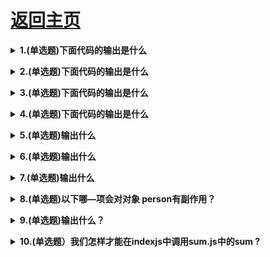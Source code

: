 # [返回主页](https://github.com/yisainan/web-interview/blob/master/README.md)

<b><details><summary>1.(单选题)下面代码的输出是什么 </summary></b>

```js
const shape = {
    radius: 10,
    diameter() {
        return this.radius * 2;
    },
    perimeter: () => 2 * Math.PI * this.radius
};

shape.diameter();
shape.perimeter();
```

```
A：20 and 62.83185307179586
B: 20 and NaN
C: 20 and 63
D: NaN and 63
```

参考答案：B

解析：

请注意, diameter 是普通函数, 而 perimeter 是箭头函数。对于箭头函数, this 关键字指向是它所在上下文(定义时的位置)的环境, 与普通函数不同! 这意味着当我们调用 perimeter 时, 它不是指向 shape 对象, 而是指其定义时的环境
( window)。没有值 radius 属性, 返回 undefined。

[参与互动](https://github.com/yisainan/web-interview/issues/1032)

</details>

<b><details><summary>2.(单选题)下面代码的输出是什么 </summary></b>

```js
const person = {
    name: "Lydia Hallie",
    hobbies: ["coding"]
};

function addHobby(hobby, hobbies = person.hobbies) {
    hobbies.push(hobby);
    return hobbies;
}

addHobby("running", []);
addHobby("dancing");
addHobby("baking", person.hobbies);
console.log(person.hobbies);
```

```
A：["coding"]
B: ["coding", "dancing"]
C: ["coding", "dancing", "baking"]
D: ["coding", "running", "dancing","baking"]
```

参考答案：C

解析：

函数 addHobby 接受两个参数，hobby 和有看对象 person 中数组 hobbies 默认值的 hobbies。

首先，我们调用函数 addHobby , 并给 hobby 传递'running'以及 hobbies 传递一个空数组。因为我们给 hobbies 传递了空数组，'running' 被 添加到这个空数组。

然后，我们调用函数 addHobby , 并给 hobby 传递'dancing'。我们不向 hobbies 传递值，因此它获取其默认值---对象 person 的属性 hobbies。我们向数组 person.hobbies push dancing

最后，我们调用函数 addHobby , 并向 hobby 传递值'baking'，并且向 hobbies 传递 person.hobbies。我们向数组 person.hobbies push dancing。

pushing dancing 和 baking 之后，person.hobbies 的值为['coding', 'dancing’，'baking']

[参与互动](https://github.com/yisainan/web-interview/issues/1033)

</details>

<b><details><summary>3.(单选题)下面代码的输出是什么 </summary></b>

```js
const myLifeSummedUp = ["a", "b", "c", "d"];

for (let item in myLifeSummedUp) {
    console.log(item);
}

for (let item of myLifeSummedUp) {
    console.log(item);
}
```

```
A：0 1 2 3 and 'a' 'b' 'c' 'd'
B: 'a' 'b' 'c' 'd' and 'a' 'b' 'c' 'd'
C: 0 1 2 3 and 0 1 2 3
D: 0 1 2 3 and {
    0: 'a',
    1: 'b',
    2: 'c',
    3: 'd'
}
```

参考答案：A

解析：

通过 for-in 循环，我们可以遍历一个对象自有的、继承的、可枚举的、非 symbol 的属性。在数组中，可枚举属性是数组元素的键，即它们的索引。类似于下面的这个对象：

```js
{
    0: 'a',
    1: 'b',
    2: 'c',
    3: 'd'
}
```

其中键则是可枚举属性，因此 0, 1, 2, 3 被记录。通过 for-of 循环，我们可以迭代可迭代对象（包括 Array，Map，Set，String，arguments 等）。当我们迭代数组时，在每次迭代中，不同属性的值将被分配给变量 item，因此'a' 'b' 'c' 'd'被打印

[参与互动](https://github.com/yisainan/web-interview/issues/1034)

</details>

<b><details><summary>4.(单选题)下面代码的输出是什么 </summary></b>

```js
const myFunc = ({
    x,
    y,
    z
}) => {
    console.log(x, y, z);
};

myFunc(1, 2, 3);
```

```
A：1 2 3
B: {1: 1} {2:2} {3:3}
C: {1: undefined} undefined undefined
D: undefined undefined undefined
```

参考答案：D

解析：

myFunc 期望接收一个包含 x，y 和 z 属性的对象作为它的参数，因为我们仅仅传递三个单独的数字值（1, 2, 3）不是一个含有 x，y 和 z 属性的对象({x:1, y:2, z:3}), x, y 和 z 有着各自的默认值 undefined

[参与互动](https://github.com/yisainan/web-interview/issues/1035)

</details>

<b><details><summary>5.(单选题)输出什么 </summary></b>

```js
const colorConfig = {
    red: true,
    blue: false,
    green: true,
    black: true,
    yellow: false
};

const colors = ["pink", "red", "blue"];

console.log(colorConfig.colors[1]);
```

```
A：true
B: false
C: undefined
D: TypeError
```

参考答案：D

解析：

在 JavaScript 中，我们有两种访问对象属性的方法：括号表示法或点表示法。在此示例中，我们使用点表示法(colorConfig.colors) 代替括号表示法(colorConfig["colors"]) 。

使用点表示法，JavaScript 会尝试使用该确切名称在对象 上查找属性。在此示例中，JavaScript 尝试在 colorconfig 对象上找到名为 colors 的属性。没有名为"colors"的属性，因此返回"undefined"。然后，我们尝试使用[1]访问第一个元 素 的 值 。 我 们 无 法 对 未 定 义 的 值执 行 此 操 作 ， 因此会抛出 Cannot read property '1' of undefined。JavaScript 解释（或取消装箱）语句。当我们使用方括号表示法时，它会看到第一个左方括号[并一直进行下去， 直到找到右方括号]。只有这样，它才会评估该语句。
如果我们使用了 colorConfig [colors [1]], 它将返回 colorConfig 对象上 red 属性的值。

[参与互动](https://github.com/yisainan/web-interview/issues/1036)

</details>

<b><details><summary>6.(单选题)输出什么 </summary></b>

```js
const food = ["A", "B", "C", "D"];
const info = {
    favoriteFood: food[0]
};
info.favoriteFood = "E";
console.log(food);
```

```
A：['A','B','C','D']
B: ['E','B','C','D']
C: ['E', 'A', 'B','C','D']
D: ReferenceError
```

参考答案：A

解析：

我们将 info 对象上的 favoriteFood 属性的值设置为"E"。字符串是原始数据类型。在 javaScript 中，原始数据类型通过值起作用。在这种情况下. 我们将 info 对象上的 favoriteFood 属性

性的值设置为等于 food 数组中的第一个元素的值，"A"。字符串是原始数据类型， 并且通过值进行交互，我们更改 info 对象上 favoriteFood 属性的值。food 数组没有改变，因为 favoriteFood 的值只是该数组中第一个元素的值的复制，并且与该元素上的元素没有相同的内存引用 food[0]。当我们记录 food 时，它仍然是原始数组['A', 'B', 'C', 'D']

[参与互动](https://github.com/yisainan/web-interview/issues/1037)

</details>

<b><details><summary>7.(单选题)输出什么 </summary></b>

```js
const randomValue = 21;

function getInfo() {
    console.log(typeof randomValue);
    const randomValue = "Lydia Hallie";
}
getInfo();
```

```
A："number"
B: "string"
C: undefined
D: ReferenceError
```

参考答案：D

解析：

通过 const 关键字声明的变量在被初始化之前不可被引用：这被称之为暂时性死区。在函数 getlnfo 中，变量 randomValue 声明在 getlnfo 的作用域的词法环境中。
在想要对 typeof randomValue 进行 log 之前，变量 randomValue 仍未被初始化：错误 ReferenceError 被抛出! JS 引擎并不会根据作用域链网上寻找该变量，因为我们已经在 getlnfo 函数中声明了randomValue 变量。

[参与互动](https://github.com/yisainan/web-interview/issues/1038)

</details>

<b><details><summary>8.(单选题)以下哪—项会对对象 person有副作用？</summary></b>

```js
const person = {
    name: 'Lydia Hallie',
    address: {
        street: '100 Main St'
    }
};
Object.freeze(person);
```

```
A：person.name = "Evan Bacon" 
B: delete person.address
C: person.address.street = "101 Main St" 
D: person.pet = { name: "Mara"}
```

参考答案：C

解析：

便用方法Object.freeze对一个对象进行冻结。不能对属性进行添加，修改，删除。然而，它仅对对象进行浅冻结，意味着只有对象中的直接属性被冻结。如果属性是另一个object, 像案例中的address, address中的属性没有被冻结，仍然可以被修改。

[参与互动](https://github.com/yisainan/web-interview/issues/1039)

</details>

<b><details><summary>9.(单选题)输出什么？</summary></b>

```js
// module.js
export default () => 'Hello world'
export const name s 'Lydia'
// index.js
import * as data from './module'
console.log(data)
```

```
A：{ default: function default(), name: "Lydia"}  
B: { default: function default() }
C: { default: "Hello world", name: "Lydia"}
D: Global object of module.js 
```

参考答案：A

解析：

使用import * as name语法，我们将module.js文件中所有export导入到index, js文件中，并且创建了一个名为data的新对象。在module.js文件中，有两个导出：默认导出和命名导出，默认导出是一个返回字符串'Hello world'的函数，命名导出是一个名为name的变量，其值为字符串
'Lydia'。

data对象具有默认导出的default属性，其他属性具有指定exports的名称及其对应的值

[参与互动](https://github.com/yisainan/web-interview/issues/1040)

</details>

<b><details><summary>10.(单选题）我们怎样才能在indexjs中调用sum.js中的sum ?</summary></b>

```js
// sum.js
export default function sum(x) {
    return x + x;
}

// index.js
import * as sum from './sum';
```

```
A：sum(4)
B: sum.sum(4)
C: sum.default(4)
D: 默认导出不用*来导入，只能具名导出 
```

参考答案：C

解析：

使用符号*，我们引入文件中的所有值，包括默认和具分章 
名。如果我们有以下文件：

```js
// info.js
export const name = 'Lydia';
export const age = 21;
export default 'I love JavaScript';

// index.js
import * as info from './info';
console.log(info);
```

将会输出以下内容：

```js
{
    default: 'I love JavaScript',
    name: 'Lydia',
    age: 21
}
```

以sum为例，相当于以下形式引入值sum :

```js
{
    default: function sum(x) {
        return x + x
    }
}
```

我们可以通过调用sum.default来调用该函数

[参与互动](https://github.com/yisainan/web-interview/issues/1041)

</details>
